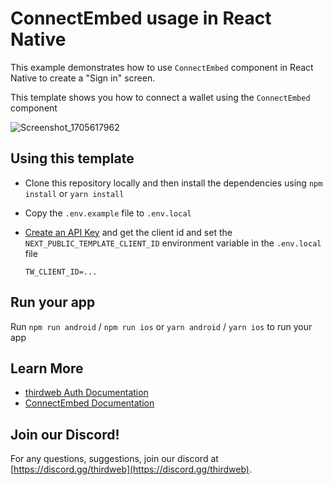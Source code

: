 # ConnectEmbed usage in React Native

This example demonstrates how to use `ConnectEmbed` component in React Native to create a "Sign in" screen.

This template shows you how to connect a wallet using the `ConnectEmbed` component

![Screenshot_1705617962](https://github.com/thirdweb-example/react-native-connect-embed/assets/121973632/388ae8d6-6f88-44e8-a41e-5364baf9fd02)


## Using this template

- Clone this repository locally and then install the dependencies using `npm install` or `yarn install`

- Copy the `.env.example` file to `.env.local`

- [Create an API Key](https://portal.thirdweb.com/account/api-keys/create) and get the client id and set the `NEXT_PUBLIC_TEMPLATE_CLIENT_ID` environment variable in the `.env.local` file

  ```env
  TW_CLIENT_ID=...
  ```

## Run your app

Run `npm run android` / `npm run ios` or `yarn android` / `yarn ios` to run your app

## Learn More

- [thirdweb Auth Documentation](https://portal.thirdweb.com/wallets/auth)
- [ConnectEmbed Documentation](https://portal.thirdweb.com/react-native/v0/components/ConnectEmbed)

## Join our Discord!

For any questions, suggestions, join our discord at [https://discord.gg/thirdweb](https://discord.gg/thirdweb).
